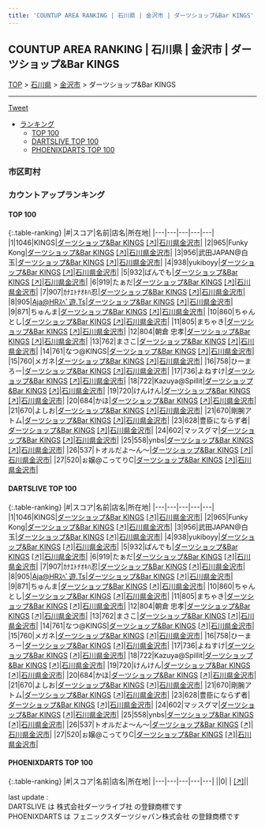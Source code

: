 ```yaml
---
title: 'COUNTUP AREA RANKING | 石川県 | 金沢市 | ダーツショップ&Bar KINGS'
---
```

## COUNTUP AREA RANKING | 石川県 | 金沢市 | ダーツショップ&Bar KINGS

[TOP](/darts/rank/) > [石川県](/darts/rank/石川県/) > [金沢市](/darts/rank/石川県/金沢市/) > ダーツショップ&Bar KINGS

___

<a href="https://twitter.com/share?ref_src=twsrc%5Etfw" data-text="COUNTUP AREA RANKING | 石川県金沢市ダーツショップ&Bar KINGS" class="twitter-share-button" data-hashtags="DARTSLIVE,PHOENIXDARTS,darts,ダーツ" data-show-count="false">Tweet</a>

* [ランキング](#カウントアップランキング)
    * [TOP 100](#top-100)
    * [DARTSLIVE TOP 100](#dartslive-top-100)
    * [PHOENIXDARTS TOP 100](#phoenixdarts-top-100)

### 市区町村

<ul>

</ul>

### カウントアップランキング

#### TOP 100



{:.table-ranking}
|#|スコア|名前|店名|所在地|
|---|---|---|---|---|
|1|1046|<span class="rank-name-dl">KINGS</span>|<a href="/darts/rank/shops/eee3adcf8acc404728032249b44395af.html">ダーツショップ&Bar KINGS</a> <a href="https://search.dartslive.com/jp/shop/eee3adcf8acc404728032249b44395af">[↗]</a>|<a href="/darts/rank/石川県/金沢市">石川県金沢市</a>|
|2|965|<span class="rank-name-dl">Funky Kong</span>|<a href="/darts/rank/shops/eee3adcf8acc404728032249b44395af.html">ダーツショップ&Bar KINGS</a> <a href="https://search.dartslive.com/jp/shop/eee3adcf8acc404728032249b44395af">[↗]</a>|<a href="/darts/rank/石川県/金沢市">石川県金沢市</a>|
|3|956|<span class="rank-name-dl">武田JAPAN@白玉</span>|<a href="/darts/rank/shops/eee3adcf8acc404728032249b44395af.html">ダーツショップ&Bar KINGS</a> <a href="https://search.dartslive.com/jp/shop/eee3adcf8acc404728032249b44395af">[↗]</a>|<a href="/darts/rank/石川県/金沢市">石川県金沢市</a>|
|4|938|<span class="rank-name-dl">yukiboyy</span>|<a href="/darts/rank/shops/eee3adcf8acc404728032249b44395af.html">ダーツショップ&Bar KINGS</a> <a href="https://search.dartslive.com/jp/shop/eee3adcf8acc404728032249b44395af">[↗]</a>|<a href="/darts/rank/石川県/金沢市">石川県金沢市</a>|
|5|932|<span class="rank-name-dl">ぱんでも</span>|<a href="/darts/rank/shops/eee3adcf8acc404728032249b44395af.html">ダーツショップ&Bar KINGS</a> <a href="https://search.dartslive.com/jp/shop/eee3adcf8acc404728032249b44395af">[↗]</a>|<a href="/darts/rank/石川県/金沢市">石川県金沢市</a>|
|6|919|<span class="rank-name-dl">たぁだ</span>|<a href="/darts/rank/shops/eee3adcf8acc404728032249b44395af.html">ダーツショップ&Bar KINGS</a> <a href="https://search.dartslive.com/jp/shop/eee3adcf8acc404728032249b44395af">[↗]</a>|<a href="/darts/rank/石川県/金沢市">石川県金沢市</a>|
|7|907|<span class="rank-name-dl">ｶﾅｴﾄﾅｵｷﾊ忍</span>|<a href="/darts/rank/shops/eee3adcf8acc404728032249b44395af.html">ダーツショップ&Bar KINGS</a> <a href="https://search.dartslive.com/jp/shop/eee3adcf8acc404728032249b44395af">[↗]</a>|<a href="/darts/rank/石川県/金沢市">石川県金沢市</a>|
|8|905|<span class="rank-name-dl">Aja@HRｽﾍﾟ遊.Ts</span>|<a href="/darts/rank/shops/eee3adcf8acc404728032249b44395af.html">ダーツショップ&Bar KINGS</a> <a href="https://search.dartslive.com/jp/shop/eee3adcf8acc404728032249b44395af">[↗]</a>|<a href="/darts/rank/石川県/金沢市">石川県金沢市</a>|
|9|871|<span class="rank-name-dl">ちゅんま</span>|<a href="/darts/rank/shops/eee3adcf8acc404728032249b44395af.html">ダーツショップ&Bar KINGS</a> <a href="https://search.dartslive.com/jp/shop/eee3adcf8acc404728032249b44395af">[↗]</a>|<a href="/darts/rank/石川県/金沢市">石川県金沢市</a>|
|10|860|<span class="rank-name-dl">ちゃんとし</span>|<a href="/darts/rank/shops/eee3adcf8acc404728032249b44395af.html">ダーツショップ&Bar KINGS</a> <a href="https://search.dartslive.com/jp/shop/eee3adcf8acc404728032249b44395af">[↗]</a>|<a href="/darts/rank/石川県/金沢市">石川県金沢市</a>|
|11|805|<span class="rank-name-dl">まちゃき</span>|<a href="/darts/rank/shops/eee3adcf8acc404728032249b44395af.html">ダーツショップ&Bar KINGS</a> <a href="https://search.dartslive.com/jp/shop/eee3adcf8acc404728032249b44395af">[↗]</a>|<a href="/darts/rank/石川県/金沢市">石川県金沢市</a>|
|12|804|<span class="rank-name-dl">朝倉 忠孝</span>|<a href="/darts/rank/shops/eee3adcf8acc404728032249b44395af.html">ダーツショップ&Bar KINGS</a> <a href="https://search.dartslive.com/jp/shop/eee3adcf8acc404728032249b44395af">[↗]</a>|<a href="/darts/rank/石川県/金沢市">石川県金沢市</a>|
|13|762|<span class="rank-name-dl">まさこ</span>|<a href="/darts/rank/shops/eee3adcf8acc404728032249b44395af.html">ダーツショップ&Bar KINGS</a> <a href="https://search.dartslive.com/jp/shop/eee3adcf8acc404728032249b44395af">[↗]</a>|<a href="/darts/rank/石川県/金沢市">石川県金沢市</a>|
|14|761|<span class="rank-name-dl">なつ@KINGS</span>|<a href="/darts/rank/shops/eee3adcf8acc404728032249b44395af.html">ダーツショップ&Bar KINGS</a> <a href="https://search.dartslive.com/jp/shop/eee3adcf8acc404728032249b44395af">[↗]</a>|<a href="/darts/rank/石川県/金沢市">石川県金沢市</a>|
|15|760|<span class="rank-name-dl">メガネ</span>|<a href="/darts/rank/shops/eee3adcf8acc404728032249b44395af.html">ダーツショップ&Bar KINGS</a> <a href="https://search.dartslive.com/jp/shop/eee3adcf8acc404728032249b44395af">[↗]</a>|<a href="/darts/rank/石川県/金沢市">石川県金沢市</a>|
|16|758|<span class="rank-name-dl">ひーまろー</span>|<a href="/darts/rank/shops/eee3adcf8acc404728032249b44395af.html">ダーツショップ&Bar KINGS</a> <a href="https://search.dartslive.com/jp/shop/eee3adcf8acc404728032249b44395af">[↗]</a>|<a href="/darts/rank/石川県/金沢市">石川県金沢市</a>|
|17|736|<span class="rank-name-dl">よねすけ</span>|<a href="/darts/rank/shops/eee3adcf8acc404728032249b44395af.html">ダーツショップ&Bar KINGS</a> <a href="https://search.dartslive.com/jp/shop/eee3adcf8acc404728032249b44395af">[↗]</a>|<a href="/darts/rank/石川県/金沢市">石川県金沢市</a>|
|18|722|<span class="rank-name-dl">Kazuya@Spillit</span>|<a href="/darts/rank/shops/eee3adcf8acc404728032249b44395af.html">ダーツショップ&Bar KINGS</a> <a href="https://search.dartslive.com/jp/shop/eee3adcf8acc404728032249b44395af">[↗]</a>|<a href="/darts/rank/石川県/金沢市">石川県金沢市</a>|
|19|720|<span class="rank-name-dl">けんけん</span>|<a href="/darts/rank/shops/eee3adcf8acc404728032249b44395af.html">ダーツショップ&Bar KINGS</a> <a href="https://search.dartslive.com/jp/shop/eee3adcf8acc404728032249b44395af">[↗]</a>|<a href="/darts/rank/石川県/金沢市">石川県金沢市</a>|
|20|684|<span class="rank-name-dl">かほ</span>|<a href="/darts/rank/shops/eee3adcf8acc404728032249b44395af.html">ダーツショップ&Bar KINGS</a> <a href="https://search.dartslive.com/jp/shop/eee3adcf8acc404728032249b44395af">[↗]</a>|<a href="/darts/rank/石川県/金沢市">石川県金沢市</a>|
|21|670|<span class="rank-name-dl">よしお</span>|<a href="/darts/rank/shops/eee3adcf8acc404728032249b44395af.html">ダーツショップ&Bar KINGS</a> <a href="https://search.dartslive.com/jp/shop/eee3adcf8acc404728032249b44395af">[↗]</a>|<a href="/darts/rank/石川県/金沢市">石川県金沢市</a>|
|21|670|<span class="rank-name-dl">剛腕アトム</span>|<a href="/darts/rank/shops/eee3adcf8acc404728032249b44395af.html">ダーツショップ&Bar KINGS</a> <a href="https://search.dartslive.com/jp/shop/eee3adcf8acc404728032249b44395af">[↗]</a>|<a href="/darts/rank/石川県/金沢市">石川県金沢市</a>|
|23|628|<span class="rank-name-dl">豊臣にならず者</span>|<a href="/darts/rank/shops/eee3adcf8acc404728032249b44395af.html">ダーツショップ&Bar KINGS</a> <a href="https://search.dartslive.com/jp/shop/eee3adcf8acc404728032249b44395af">[↗]</a>|<a href="/darts/rank/石川県/金沢市">石川県金沢市</a>|
|24|602|<span class="rank-name-dl">マッスグマ</span>|<a href="/darts/rank/shops/eee3adcf8acc404728032249b44395af.html">ダーツショップ&Bar KINGS</a> <a href="https://search.dartslive.com/jp/shop/eee3adcf8acc404728032249b44395af">[↗]</a>|<a href="/darts/rank/石川県/金沢市">石川県金沢市</a>|
|25|558|<span class="rank-name-dl">ynbs</span>|<a href="/darts/rank/shops/eee3adcf8acc404728032249b44395af.html">ダーツショップ&Bar KINGS</a> <a href="https://search.dartslive.com/jp/shop/eee3adcf8acc404728032249b44395af">[↗]</a>|<a href="/darts/rank/石川県/金沢市">石川県金沢市</a>|
|26|537|<span class="rank-name-dl">トオルだよ～ん～</span>|<a href="/darts/rank/shops/eee3adcf8acc404728032249b44395af.html">ダーツショップ&Bar KINGS</a> <a href="https://search.dartslive.com/jp/shop/eee3adcf8acc404728032249b44395af">[↗]</a>|<a href="/darts/rank/石川県/金沢市">石川県金沢市</a>|
|27|520|<span class="rank-name-dl">ぉ嬢@こってりC</span>|<a href="/darts/rank/shops/eee3adcf8acc404728032249b44395af.html">ダーツショップ&Bar KINGS</a> <a href="https://search.dartslive.com/jp/shop/eee3adcf8acc404728032249b44395af">[↗]</a>|<a href="/darts/rank/石川県/金沢市">石川県金沢市</a>|


#### DARTSLIVE TOP 100



{:.table-ranking}
|#|スコア|名前|店名|所在地|
|---|---|---|---|---|
|1|1046|<span class="rank-name-dl">KINGS</span>|<a href="/darts/rank/shops/eee3adcf8acc404728032249b44395af.html">ダーツショップ&Bar KINGS</a> <a href="https://search.dartslive.com/jp/shop/eee3adcf8acc404728032249b44395af">[↗]</a>|<a href="/darts/rank/石川県/金沢市">石川県金沢市</a>|
|2|965|<span class="rank-name-dl">Funky Kong</span>|<a href="/darts/rank/shops/eee3adcf8acc404728032249b44395af.html">ダーツショップ&Bar KINGS</a> <a href="https://search.dartslive.com/jp/shop/eee3adcf8acc404728032249b44395af">[↗]</a>|<a href="/darts/rank/石川県/金沢市">石川県金沢市</a>|
|3|956|<span class="rank-name-dl">武田JAPAN@白玉</span>|<a href="/darts/rank/shops/eee3adcf8acc404728032249b44395af.html">ダーツショップ&Bar KINGS</a> <a href="https://search.dartslive.com/jp/shop/eee3adcf8acc404728032249b44395af">[↗]</a>|<a href="/darts/rank/石川県/金沢市">石川県金沢市</a>|
|4|938|<span class="rank-name-dl">yukiboyy</span>|<a href="/darts/rank/shops/eee3adcf8acc404728032249b44395af.html">ダーツショップ&Bar KINGS</a> <a href="https://search.dartslive.com/jp/shop/eee3adcf8acc404728032249b44395af">[↗]</a>|<a href="/darts/rank/石川県/金沢市">石川県金沢市</a>|
|5|932|<span class="rank-name-dl">ぱんでも</span>|<a href="/darts/rank/shops/eee3adcf8acc404728032249b44395af.html">ダーツショップ&Bar KINGS</a> <a href="https://search.dartslive.com/jp/shop/eee3adcf8acc404728032249b44395af">[↗]</a>|<a href="/darts/rank/石川県/金沢市">石川県金沢市</a>|
|6|919|<span class="rank-name-dl">たぁだ</span>|<a href="/darts/rank/shops/eee3adcf8acc404728032249b44395af.html">ダーツショップ&Bar KINGS</a> <a href="https://search.dartslive.com/jp/shop/eee3adcf8acc404728032249b44395af">[↗]</a>|<a href="/darts/rank/石川県/金沢市">石川県金沢市</a>|
|7|907|<span class="rank-name-dl">ｶﾅｴﾄﾅｵｷﾊ忍</span>|<a href="/darts/rank/shops/eee3adcf8acc404728032249b44395af.html">ダーツショップ&Bar KINGS</a> <a href="https://search.dartslive.com/jp/shop/eee3adcf8acc404728032249b44395af">[↗]</a>|<a href="/darts/rank/石川県/金沢市">石川県金沢市</a>|
|8|905|<span class="rank-name-dl">Aja@HRｽﾍﾟ遊.Ts</span>|<a href="/darts/rank/shops/eee3adcf8acc404728032249b44395af.html">ダーツショップ&Bar KINGS</a> <a href="https://search.dartslive.com/jp/shop/eee3adcf8acc404728032249b44395af">[↗]</a>|<a href="/darts/rank/石川県/金沢市">石川県金沢市</a>|
|9|871|<span class="rank-name-dl">ちゅんま</span>|<a href="/darts/rank/shops/eee3adcf8acc404728032249b44395af.html">ダーツショップ&Bar KINGS</a> <a href="https://search.dartslive.com/jp/shop/eee3adcf8acc404728032249b44395af">[↗]</a>|<a href="/darts/rank/石川県/金沢市">石川県金沢市</a>|
|10|860|<span class="rank-name-dl">ちゃんとし</span>|<a href="/darts/rank/shops/eee3adcf8acc404728032249b44395af.html">ダーツショップ&Bar KINGS</a> <a href="https://search.dartslive.com/jp/shop/eee3adcf8acc404728032249b44395af">[↗]</a>|<a href="/darts/rank/石川県/金沢市">石川県金沢市</a>|
|11|805|<span class="rank-name-dl">まちゃき</span>|<a href="/darts/rank/shops/eee3adcf8acc404728032249b44395af.html">ダーツショップ&Bar KINGS</a> <a href="https://search.dartslive.com/jp/shop/eee3adcf8acc404728032249b44395af">[↗]</a>|<a href="/darts/rank/石川県/金沢市">石川県金沢市</a>|
|12|804|<span class="rank-name-dl">朝倉 忠孝</span>|<a href="/darts/rank/shops/eee3adcf8acc404728032249b44395af.html">ダーツショップ&Bar KINGS</a> <a href="https://search.dartslive.com/jp/shop/eee3adcf8acc404728032249b44395af">[↗]</a>|<a href="/darts/rank/石川県/金沢市">石川県金沢市</a>|
|13|762|<span class="rank-name-dl">まさこ</span>|<a href="/darts/rank/shops/eee3adcf8acc404728032249b44395af.html">ダーツショップ&Bar KINGS</a> <a href="https://search.dartslive.com/jp/shop/eee3adcf8acc404728032249b44395af">[↗]</a>|<a href="/darts/rank/石川県/金沢市">石川県金沢市</a>|
|14|761|<span class="rank-name-dl">なつ@KINGS</span>|<a href="/darts/rank/shops/eee3adcf8acc404728032249b44395af.html">ダーツショップ&Bar KINGS</a> <a href="https://search.dartslive.com/jp/shop/eee3adcf8acc404728032249b44395af">[↗]</a>|<a href="/darts/rank/石川県/金沢市">石川県金沢市</a>|
|15|760|<span class="rank-name-dl">メガネ</span>|<a href="/darts/rank/shops/eee3adcf8acc404728032249b44395af.html">ダーツショップ&Bar KINGS</a> <a href="https://search.dartslive.com/jp/shop/eee3adcf8acc404728032249b44395af">[↗]</a>|<a href="/darts/rank/石川県/金沢市">石川県金沢市</a>|
|16|758|<span class="rank-name-dl">ひーまろー</span>|<a href="/darts/rank/shops/eee3adcf8acc404728032249b44395af.html">ダーツショップ&Bar KINGS</a> <a href="https://search.dartslive.com/jp/shop/eee3adcf8acc404728032249b44395af">[↗]</a>|<a href="/darts/rank/石川県/金沢市">石川県金沢市</a>|
|17|736|<span class="rank-name-dl">よねすけ</span>|<a href="/darts/rank/shops/eee3adcf8acc404728032249b44395af.html">ダーツショップ&Bar KINGS</a> <a href="https://search.dartslive.com/jp/shop/eee3adcf8acc404728032249b44395af">[↗]</a>|<a href="/darts/rank/石川県/金沢市">石川県金沢市</a>|
|18|722|<span class="rank-name-dl">Kazuya@Spillit</span>|<a href="/darts/rank/shops/eee3adcf8acc404728032249b44395af.html">ダーツショップ&Bar KINGS</a> <a href="https://search.dartslive.com/jp/shop/eee3adcf8acc404728032249b44395af">[↗]</a>|<a href="/darts/rank/石川県/金沢市">石川県金沢市</a>|
|19|720|<span class="rank-name-dl">けんけん</span>|<a href="/darts/rank/shops/eee3adcf8acc404728032249b44395af.html">ダーツショップ&Bar KINGS</a> <a href="https://search.dartslive.com/jp/shop/eee3adcf8acc404728032249b44395af">[↗]</a>|<a href="/darts/rank/石川県/金沢市">石川県金沢市</a>|
|20|684|<span class="rank-name-dl">かほ</span>|<a href="/darts/rank/shops/eee3adcf8acc404728032249b44395af.html">ダーツショップ&Bar KINGS</a> <a href="https://search.dartslive.com/jp/shop/eee3adcf8acc404728032249b44395af">[↗]</a>|<a href="/darts/rank/石川県/金沢市">石川県金沢市</a>|
|21|670|<span class="rank-name-dl">よしお</span>|<a href="/darts/rank/shops/eee3adcf8acc404728032249b44395af.html">ダーツショップ&Bar KINGS</a> <a href="https://search.dartslive.com/jp/shop/eee3adcf8acc404728032249b44395af">[↗]</a>|<a href="/darts/rank/石川県/金沢市">石川県金沢市</a>|
|21|670|<span class="rank-name-dl">剛腕アトム</span>|<a href="/darts/rank/shops/eee3adcf8acc404728032249b44395af.html">ダーツショップ&Bar KINGS</a> <a href="https://search.dartslive.com/jp/shop/eee3adcf8acc404728032249b44395af">[↗]</a>|<a href="/darts/rank/石川県/金沢市">石川県金沢市</a>|
|23|628|<span class="rank-name-dl">豊臣にならず者</span>|<a href="/darts/rank/shops/eee3adcf8acc404728032249b44395af.html">ダーツショップ&Bar KINGS</a> <a href="https://search.dartslive.com/jp/shop/eee3adcf8acc404728032249b44395af">[↗]</a>|<a href="/darts/rank/石川県/金沢市">石川県金沢市</a>|
|24|602|<span class="rank-name-dl">マッスグマ</span>|<a href="/darts/rank/shops/eee3adcf8acc404728032249b44395af.html">ダーツショップ&Bar KINGS</a> <a href="https://search.dartslive.com/jp/shop/eee3adcf8acc404728032249b44395af">[↗]</a>|<a href="/darts/rank/石川県/金沢市">石川県金沢市</a>|
|25|558|<span class="rank-name-dl">ynbs</span>|<a href="/darts/rank/shops/eee3adcf8acc404728032249b44395af.html">ダーツショップ&Bar KINGS</a> <a href="https://search.dartslive.com/jp/shop/eee3adcf8acc404728032249b44395af">[↗]</a>|<a href="/darts/rank/石川県/金沢市">石川県金沢市</a>|
|26|537|<span class="rank-name-dl">トオルだよ～ん～</span>|<a href="/darts/rank/shops/eee3adcf8acc404728032249b44395af.html">ダーツショップ&Bar KINGS</a> <a href="https://search.dartslive.com/jp/shop/eee3adcf8acc404728032249b44395af">[↗]</a>|<a href="/darts/rank/石川県/金沢市">石川県金沢市</a>|
|27|520|<span class="rank-name-dl">ぉ嬢@こってりC</span>|<a href="/darts/rank/shops/eee3adcf8acc404728032249b44395af.html">ダーツショップ&Bar KINGS</a> <a href="https://search.dartslive.com/jp/shop/eee3adcf8acc404728032249b44395af">[↗]</a>|<a href="/darts/rank/石川県/金沢市">石川県金沢市</a>|


#### PHOENIXDARTS TOP 100



{:.table-ranking}
|#|スコア|名前|店名|所在地|
|---|---|---|---|---|
||0|<span class="rank-name-dl"> </span>|<a href="/darts/rank/shops/.html"></a> <a href="">[↗]</a>|<a href="/darts/rank//"></a>|


<div class="footer border-top border-gray-light mt-5 pt-3 text-right text-gray">
    last update : <span style="font-weight: italic" id="foot_last_modified"></span><br />
    DARTSLIVE は 株式会社ダーツライブ社 の登録商標です<br />
    PHOENIXDARTS は フェニックスダーツジャパン株式会社 の登録商標です<br />
</div>

<script src="https://cdnjs.cloudflare.com/ajax/libs/jquery.tablesorter/2.31.3/js/jquery.tablesorter.min.js" integrity="sha512-qzgd5cYSZcosqpzpn7zF2ZId8f/8CHmFKZ8j7mU4OUXTNRd5g+ZHBPsgKEwoqxCtdQvExE5LprwwPAgoicguNg==" crossorigin="anonymous" referrerpolicy="no-referrer"></script>
<link rel="stylesheet" href="https://cdnjs.cloudflare.com/ajax/libs/jquery.tablesorter/2.31.3/css/theme.default.min.css" integrity="sha512-wghhOJkjQX0Lh3NSWvNKeZ0ZpNn+SPVXX1Qyc9OCaogADktxrBiBdKGDoqVUOyhStvMBmJQ8ZdMHiR3wuEq8+w==" crossorigin="anonymous" referrerpolicy="no-referrer" />
<script>
$(function() {
    $(".table-ranking").tablesorter({sortList:[[0, 0]]});
    $("#foot_last_modified").text(formatDate(new Date(document.lastModified), 'yyyy-MM-dd HH:mm:ss'));
});
</script>

<script async src="https://platform.twitter.com/widgets.js" charset="utf-8"></script>